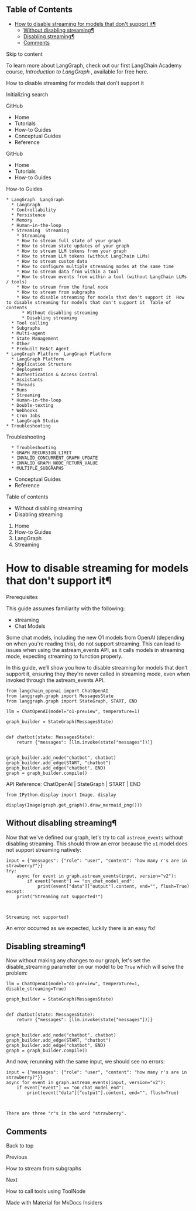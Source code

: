 ## Table of Contents

- [How to disable streaming for models that don't support it¶](#how-to-disable-streaming-for-models-that-dont-support-it)
  - [Without disabling streaming¶](#without-disabling-streaming)
  - [Disabling streaming¶](#disabling-streaming)
  - [Comments](#comments)

Skip to content

To learn more about LangGraph, check out our first LangChain Academy course,
_Introduction to LangGraph_ , available for free here.

How to disable streaming for models that don't support it

Initializing search

GitHub

  * Home 
  * Tutorials 
  * How-to Guides 
  * Conceptual Guides 
  * Reference 

GitHub

  * Home 
  * Tutorials 
  * How-to Guides 

How-to Guides

    * LangGraph  LangGraph 
      * LangGraph 
      * Controllability 
      * Persistence 
      * Memory 
      * Human-in-the-loop 
      * Streaming  Streaming 
        * Streaming 
        * How to stream full state of your graph 
        * How to stream state updates of your graph 
        * How to stream LLM tokens from your graph 
        * How to stream LLM tokens (without LangChain LLMs) 
        * How to stream custom data 
        * How to configure multiple streaming modes at the same time 
        * How to stream data from within a tool 
        * How to stream events from within a tool (without LangChain LLMs / tools) 
        * How to stream from the final node 
        * How to stream from subgraphs 
        * How to disable streaming for models that don't support it  How to disable streaming for models that don't support it  Table of contents 
          * Without disabling streaming 
          * Disabling streaming 
      * Tool calling 
      * Subgraphs 
      * Multi-agent 
      * State Management 
      * Other 
      * Prebuilt ReAct Agent 
    * LangGraph Platform  LangGraph Platform 
      * LangGraph Platform 
      * Application Structure 
      * Deployment 
      * Authentication & Access Control 
      * Assistants 
      * Threads 
      * Runs 
      * Streaming 
      * Human-in-the-loop 
      * Double-texting 
      * Webhooks 
      * Cron Jobs 
      * LangGraph Studio 
    * Troubleshooting 

Troubleshooting

      * Troubleshooting 
      * GRAPH_RECURSION_LIMIT 
      * INVALID_CONCURRENT_GRAPH_UPDATE 
      * INVALID_GRAPH_NODE_RETURN_VALUE 
      * MULTIPLE_SUBGRAPHS 
  * Conceptual Guides 
  * Reference 

Table of contents

  * Without disabling streaming 
  * Disabling streaming 

  1. Home 
  2. How-to Guides 
  3. LangGraph 
  4. Streaming 

# How to disable streaming for models that don't support it¶

Prerequisites

This guide assumes familiarity with the following:

  * streaming 
  * Chat Models 

Some chat models, including the new O1 models from OpenAI (depending on when
you're reading this), do not support streaming. This can lead to issues when
using the astream_events API, as it calls models in streaming mode, expecting
streaming to function properly.

In this guide, we’ll show you how to disable streaming for models that don’t
support it, ensuring they they're never called in streaming mode, even when
invoked through the astream_events API.

    
    
    from langchain_openai import ChatOpenAI
    from langgraph.graph import MessagesState
    from langgraph.graph import StateGraph, START, END
    
    llm = ChatOpenAI(model="o1-preview", temperature=1)
    
    graph_builder = StateGraph(MessagesState)
    
    
    def chatbot(state: MessagesState):
        return {"messages": [llm.invoke(state["messages"])]}
    
    
    graph_builder.add_node("chatbot", chatbot)
    graph_builder.add_edge(START, "chatbot")
    graph_builder.add_edge("chatbot", END)
    graph = graph_builder.compile()
    

API Reference: ChatOpenAI | StateGraph | START | END
    
    
    from IPython.display import Image, display
    
    display(Image(graph.get_graph().draw_mermaid_png()))
    

## Without disabling streaming¶

Now that we've defined our graph, let's try to call `astream_events` without
disabling streaming. This should throw an error because the `o1` model does
not support streaming natively:

    
    
    input = {"messages": {"role": "user", "content": "how many r's are in strawberry?"}}
    try:
        async for event in graph.astream_events(input, version="v2"):
            if event["event"] == "on_chat_model_end":
                print(event["data"]["output"].content, end="", flush=True)
    except:
        print("Streaming not supported!")
    
    
    
    Streaming not supported!
    

An error occurred as we expected, luckily there is an easy fix!

## Disabling streaming¶

Now without making any changes to our graph, let's set the disable_streaming
parameter on our model to be `True` which will solve the problem:

    
    
    llm = ChatOpenAI(model="o1-preview", temperature=1, disable_streaming=True)
    
    graph_builder = StateGraph(MessagesState)
    
    
    def chatbot(state: MessagesState):
        return {"messages": [llm.invoke(state["messages"])]}
    
    
    graph_builder.add_node("chatbot", chatbot)
    graph_builder.add_edge(START, "chatbot")
    graph_builder.add_edge("chatbot", END)
    graph = graph_builder.compile()
    

And now, rerunning with the same input, we should see no errors:

    
    
    input = {"messages": {"role": "user", "content": "how many r's are in strawberry?"}}
    async for event in graph.astream_events(input, version="v2"):
        if event["event"] == "on_chat_model_end":
            print(event["data"]["output"].content, end="", flush=True)
    
    
    
    There are three "r"s in the word "strawberry".
    

## Comments

Back to top

Previous

How to stream from subgraphs

Next

How to call tools using ToolNode

Made with  Material for MkDocs Insiders